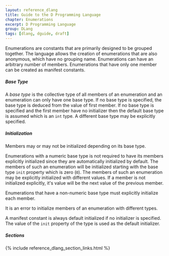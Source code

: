 ```yaml
---
layout: reference_dlang
title: Guide to the D Programming Language
chapter: Enumerations
excerpt: D Programming Language
group: DLang
tags: [dlang, dguide, draft]
---
```


Enumerations are constants that are primarily designed to be grouped together.
The language allows the creation of enumerations that are also anonymous, which have no grouping name.
Enumerations can have an arbitrary number of members.
Enumerations that have only one member can be created as manifest constants.

##### Base Type

A _base type_ is the collective type of all members of an enumeration and an enumeration can only have one base type.
If no base type is specified, the base type is deduced from the value of first member.
If no base type is specified and the first member have no initializer then the default base type is assumed which is an `int` type.
A different base type may be explicitly specified.

##### Initialization

Members may or may not be initialized depending on its base type.

Enumerations with a numeric base type is not required to have its members explicitly initialized since they are automatically initialized by default.
The members of such an enumeration will be initialized starting with the base type `init` property which is zero (`0`).
The members of such an enumeration may be explicitly initialized with different values.
If a member is not initialized explicitly, it's value will be the next value of the previous member.

Enumerations that have a non-numeric base type must explicitly initialize each member.

It is an error to initialize members of an enumeration with different types.

A manifest constant is always default initialized if no initializer is specified.
The value of the `init` property of the type is used as the default initializer.

##### Sections
{% include reference_dlang_section_links.html %}
